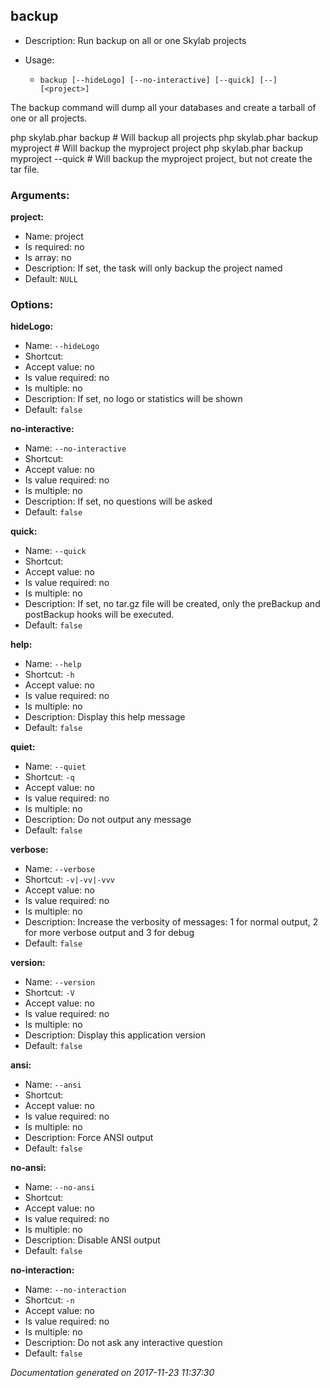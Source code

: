 backup
------

* Description: Run backup on all or one Skylab projects
* Usage:

  * `backup [--hideLogo] [--no-interactive] [--quick] [--] [<project>]`

The <info>backup</info> command will dump all your databases and create a tarball of one or all projects.

<info>php skylab.phar backup</info>                         # Will backup all projects
<info>php skylab.phar backup myproject</info>               # Will backup the myproject project
<info>php skylab.phar backup myproject --quick</info>       # Will backup the myproject project, but not create the tar file.


### Arguments:

**project:**

* Name: project
* Is required: no
* Is array: no
* Description: If set, the task will only backup the project named
* Default: `NULL`

### Options:

**hideLogo:**

* Name: `--hideLogo`
* Shortcut: <none>
* Accept value: no
* Is value required: no
* Is multiple: no
* Description: If set, no logo or statistics will be shown
* Default: `false`

**no-interactive:**

* Name: `--no-interactive`
* Shortcut: <none>
* Accept value: no
* Is value required: no
* Is multiple: no
* Description: If set, no questions will be asked
* Default: `false`

**quick:**

* Name: `--quick`
* Shortcut: <none>
* Accept value: no
* Is value required: no
* Is multiple: no
* Description: If set, no tar.gz file will be created, only the preBackup and postBackup hooks will be executed.
* Default: `false`

**help:**

* Name: `--help`
* Shortcut: `-h`
* Accept value: no
* Is value required: no
* Is multiple: no
* Description: Display this help message
* Default: `false`

**quiet:**

* Name: `--quiet`
* Shortcut: `-q`
* Accept value: no
* Is value required: no
* Is multiple: no
* Description: Do not output any message
* Default: `false`

**verbose:**

* Name: `--verbose`
* Shortcut: `-v|-vv|-vvv`
* Accept value: no
* Is value required: no
* Is multiple: no
* Description: Increase the verbosity of messages: 1 for normal output, 2 for more verbose output and 3 for debug
* Default: `false`

**version:**

* Name: `--version`
* Shortcut: `-V`
* Accept value: no
* Is value required: no
* Is multiple: no
* Description: Display this application version
* Default: `false`

**ansi:**

* Name: `--ansi`
* Shortcut: <none>
* Accept value: no
* Is value required: no
* Is multiple: no
* Description: Force ANSI output
* Default: `false`

**no-ansi:**

* Name: `--no-ansi`
* Shortcut: <none>
* Accept value: no
* Is value required: no
* Is multiple: no
* Description: Disable ANSI output
* Default: `false`

**no-interaction:**

* Name: `--no-interaction`
* Shortcut: `-n`
* Accept value: no
* Is value required: no
* Is multiple: no
* Description: Do not ask any interactive question
* Default: `false`

*Documentation generated on 2017-11-23 11:37:30*
